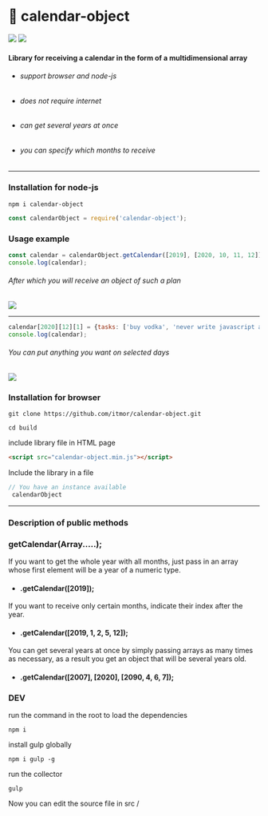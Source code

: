 # 📆 calendar-object 
![](https://img.shields.io/badge/licence-MIT-ff69b4) ![](https://img.shields.io/badge/version-v1.0.1-red)
#### Library for receiving a calendar in the form of a multidimensional array

  - ######  support browser and node-js
  - ######   does not require internet
  - ######  can get several years at once
  - ######   you can specify which months to receive
******
### Installation for node-js
```
npm i calendar-object
```

```Javascript
const calendarObject = require('calendar-object');
```
### Usage example
```javascript
const calendar = calendarObject.getCalendar([2019], [2020, 10, 11, 12]);
console.log(calendar);
```
###### After which you will receive an object of such a plan
![](https://i.ibb.co/rsbm0CD/33.png)
******
```javascript
calendar[2020][12][1] = {tasks: ['buy vodka', 'never write javascript again']}
console.log(calendar);
```
###### You can put anything you want on selected days
![](https://i.ibb.co/wNwSk8m/22.png)
### Installation for browser
```
git clone https://github.com/itmor/calendar-object.git
```
```
cd build
```
include library file in HTML page
```HTML
<script src="calendar-object.min.js"></script>
```
Include the library in a file
```Javascript
// You have an instance available
 calendarObject
```
******
### Description of public methods
### getCalendar(Array<Number>.....);
If you want to get the whole year with all months, just pass in an array whose first element will be a year of a numeric type.
- #### .getCalendar([2019]);

If you want to receive only certain months, indicate their index after the year.
- #### .getCalendar([2019, 1, 2, 5, 12]);


You can get several years at once by simply passing arrays as many times as necessary, as a result you get an object that will be several years old.
- #### .getCalendar([2007], [2020], [2090, 4, 6, 7]);

### DEV
run the command in the root to load the dependencies
```
npm i 
```

install gulp globally
```
npm i gulp -g
```
run the collector
```
gulp
```
Now you can edit the source file in src /
